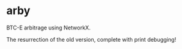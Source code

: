 # arby
BTC-E arbitrage using NetworkX.

The resurrection of the old version, complete with print debugging!
